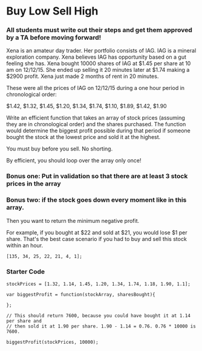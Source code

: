 # Buy Low Sell High

### All students must write out their steps and get them approved by a TA before moving forward!

Xena is an amateur day trader. Her portfolio consists of IAG. IAG is a mineral exploration company. Xena believes IAG has opportunity based on a gut feeling she has. Xena bought 10000 shares of IAG at $1.45 per share at 10 am on 12/12/15. She ended up selling it 20 minutes later at $1.74 making a $2900 profit. Xena just made 2 months of rent in 20 minutes.

These were all the prices of IAG on 12/12/15 during a one hour period in chronological order:

$1.42, $1.32, $1.45, $1.20, $1.34, $1.74, $1.10, $1.89, $1.42, $1.90

Write an efficient function that takes an array of stock prices (assuming they are in chronological order) and the shares purchased. The function would determine the biggest profit possible during that period if someone bought the stock at the lowest price and sold it at the highest.

You must buy before you sell. No shorting.

By efficient, you should loop over the array only once!

### Bonus one: Put in validation so that there are at least 3 stock prices in the array

### Bonus two: if the stock goes down every moment like in this array.

Then you want to return the minimum negative profit.

For example, if you bought at $22 and sold at $21, you would lose $1 per share. That's the best case scenario if you had to buy and sell this stock within an hour.

```
[135, 34, 25, 22, 21, 4, 1];
```

### Starter Code

```
stockPrices = [1.32, 1.14, 1.45, 1.20, 1.34, 1.74, 1.18, 1.90, 1.1];

var biggestProfit = function(stockArray, sharesBought){

};

// This should return 7600, because you could have bought it at 1.14 per share and
// then sold it at 1.90 per share. 1.90 - 1.14 = 0.76. 0.76 * 10000 is 7600.

biggestProfit(stockPrices, 10000); 

```

